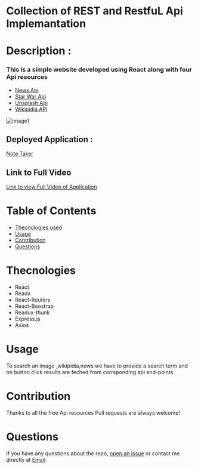 # Collection of REST and  RestfuL Api  Implemantation


# Description :

 ### This is a simple website developed using React along with four Api resources
- [News Api](https://newsapi.org/)
- [Star War Api](https://swapi.dev/)
- [Unsplash Api ](https://api.unsplash.com)
- [Wikipidia APi ](https://en.wikipedia.org/api/rest_v1/)
 
 ![image1](https://i.ibb.co/QkKtZbr/Untitled.jpg)

## Deployed Application :
[Note Taker](https://damp-refuge-92088.herokuapp.com/)
## Link to Full Video

[Link to view Full Video of Application](https://www.youtube.com/embed/u8-RcGNyWOA)


# Table of Contents

* [Thecnologies used](#Thecnologies)
* [Usage](#usage)
* [Contribution](#contribution)
* [Questions](#questions)

# Thecnologies
 - React
 - Readx
 - React-Routers
 - React-Boostrap
 - Readux-thunk
 - Express.js
 - Axios







# Usage
 To search an image ,wikipidia,news we have to provide a search term and on button click results are feched from corrsponding api end-points






# Contribution
Thanks to all the free Api resources
Pull requests are always welcome! 

# Questions

If you have any questions about the repo, 
[open an issue](https://github.com/kumenger/api-collection/issues) 
or contact me directly at [Email](mailto:kumeprog@gmail.com).